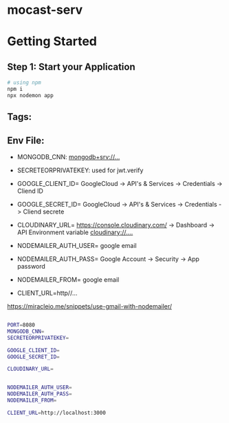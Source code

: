 # mocast-serv

# Getting Started

## Step 1: Start your Application

```bash
# using npm
npm i
npx nodemon app
```

## Tags:



## Env File:

- MONGODB_CNN: <mongodb+srv://...>
- SECRETEORPRIVATEKEY: used for jwt.verify

- GOOGLE_CLIENT_ID= GoogleCloud -> API's & Services -> Credentials -> Cliend ID
- GOOGLE_SECRET_ID= GoogleCloud -> API's & Services -> Credentials -> Cliend secrete

- CLOUDINARY_URL= https://console.cloudinary.com/ -> Dashboard -> API Environment variable <cloudinary://....>

- NODEMAILER_AUTH_USER= google email
- NODEMAILER_AUTH_PASS= Google Account -> Security -> App password
- NODEMAILER_FROM= google email

- CLIENT_URL=http//...

https://miracleio.me/snippets/use-gmail-with-nodemailer/

```bash

PORT=8080
MONGODB_CNN=
SECRETEORPRIVATEKEY=

GOOGLE_CLIENT_ID=
GOOGLE_SECRET_ID=

CLOUDINARY_URL=


NODEMAILER_AUTH_USER=
NODEMAILER_AUTH_PASS=
NODEMAILER_FROM=

CLIENT_URL=http://localhost:3000
```
